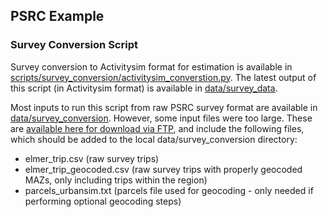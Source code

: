 
## PSRC Example

### Survey Conversion Script

Survey conversion to Activitysim format for estimation is available in [scripts/survey_conversion/activitysim_converstion.py](https://github.com/psrc/psrc_activitysim/blob/dev/scripts/survey_conversion/activitysim_survey_conversion.py). The latest output of this script (in Activitysim format) is available in [data/survey_data](https://github.com/psrc/psrc_activitysim/tree/main/data/survey_data). 

Most inputs to run this script from raw PSRC survey format are available in [data/survey_conversion](https://github.com/psrc/psrc_activitysim/tree/main/data/survey_conversion). However, some input files were too large. These are [available here for download via FTP](https://file.ac/iA6D4tPhtBQ/), and include the following files, which should be added to the local data/survey_conversion directory:
- elmer_trip.csv (raw survey trips)
- elmer_trip_geocoded.csv (raw survey trips with properly geocoded MAZs, only including trips within the region)
- parcels_urbansim.txt (parcels file used for geocoding - only needed if performing optional geocoding steps)
